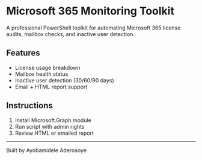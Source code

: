 # Microsoft 365 Monitoring Toolkit

A professional PowerShell toolkit for automating Microsoft 365 license audits, mailbox checks, and inactive user detection.

## Features
- License usage breakdown
- Mailbox health status
- Inactive user detection (30/60/90 days)
- Email + HTML report support

## Instructions
1. Install Microsoft.Graph module
2. Run script with admin rights
3. Review HTML or emailed report

---

Built by Ayobamidele Aderosoye
